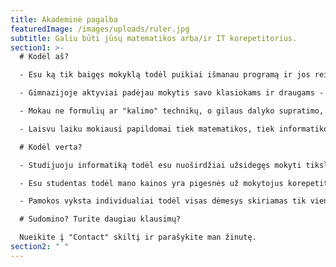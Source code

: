 ```yaml
---
title: Akademinė pagalba
featuredImage: /images/uploads/ruler.jpg
subtitle: Galiu būti jūsų matematikos arba/ir IT korepetitorius.
section1: >-
  # Kodėl aš?

  - Esu ką tik baigęs mokyklą todėl puikiai išmanau programą ir jos reikalavimus: ko, kaip ir kiek reikia mokytis. 

  - Gimnazijoje aktyviai padėjau mokytis savo klasiokams ir draugams - suprantu, kaip reikia išugdyti gilų dalyko supratimą.

  - Mokau ne formulių ar "kalimo" technikų, o gilaus dalyko supratimo, kad ir naujuose, nematytose situacijose mokinys gebėtų sugalvoti sprendimo planą.

  - Laisvu laiku mokiausi papildomai tiek matematikos, tiek informatikos. Tad galėsiu perduoti savo savarankiško mokymosi patirtį, kad ateityje mokinys galėtų mokytis savarankiškai ir pats.

  # Kodėl verta? 

  - Studijuoju informatiką todėl esu nuoširdžiai užsidegęs mokyti tiksliųjų mokslų.

  - Esu studentas todėl mano kainos yra pigesnės už mokytojus korepetitorius.

  - Pamokos vyksta individualiai todėl visas dėmesys skiriamas tik vienam mokiniui.

  # Sudomino? Turite daugiau klausimų?

  Nueikite į "Contact" skiltį ir parašykite man žinutę. 
section2: " "
---
```

